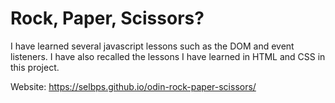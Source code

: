 # Rock, Paper, Scissors? 

I have learned several javascript lessons such as the DOM and event listeners. I have also recalled the lessons I have learned in HTML and CSS in this project. 

Website: https://selbps.github.io/odin-rock-paper-scissors/

